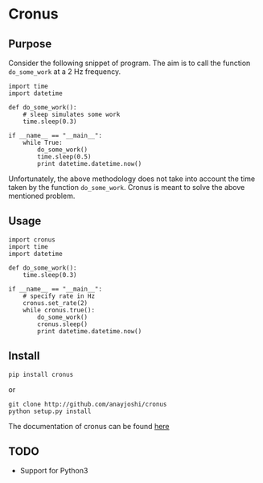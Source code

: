 # Cronus


## Purpose

Consider the following snippet of program. The aim is to call the function `do_some_work` at a 2 Hz frequency.

```
import time
import datetime

def do_some_work():
    # sleep simulates some work
    time.sleep(0.3)

if __name__ == "__main__":
    while True:
        do_some_work()
        time.sleep(0.5)
        print datetime.datetime.now()
```

Unfortunately, the above methodology does not take into account the time taken by the function `do_some_work`. Cronus is meant to solve the above mentioned problem.

## Usage

```
import cronus
import time
import datetime

def do_some_work():
    time.sleep(0.3)

if __name__ == "__main__":
    # specify rate in Hz
    cronus.set_rate(2)
    while cronus.true():
        do_some_work()
        cronus.sleep()
        print datetime.datetime.now()
```

## Install

```
pip install cronus
```

or 

```
git clone http://github.com/anayjoshi/cronus
python setup.py install
```

The documentation of cronus can be found [here](http://cronus.readthedocs.org)

## TODO

* Support for Python3
